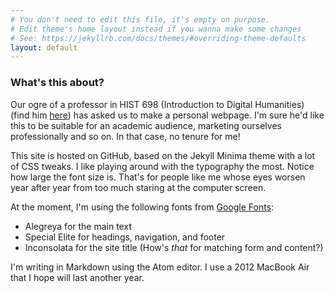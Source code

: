```yaml
---
# You don't need to edit this file, it's empty on purpose.
# Edit theme's home layout instead if you wanna make some changes
# See: https://jekyllrb.com/docs/themes/#overriding-theme-defaults
layout: default
---
```


### What's this about?

Our ogre of a professor in HIST 698 (Introduction to Digital Humanities) (find him [here](http://fredgibbs.net/)) has asked us to make a personal webpage. I'm sure he'd like this to be suitable for an academic audience, marketing ourselves professionally and so on. In that case, no tenure for me!

This site is hosted on GitHub, based on the Jekyll Minima theme with a lot of CSS tweaks. I like playing around with the typography the most. Notice how large the font size is. That's for people like me whose eyes worsen year after year from too much staring at the computer screen.

At the moment, I'm using the following fonts from [Google Fonts](https://fonts.google.com/):
- Alegreya for the main text
- Special Elite for headings, navigation, and footer
- Inconsolata for the site title (How's *that* for matching form and content?)

I'm writing in Markdown using the Atom editor. I use a 2012 MacBook Air that I hope will last another year.
